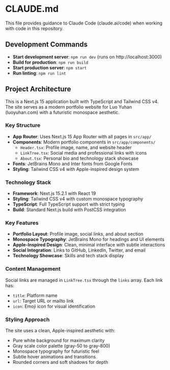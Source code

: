 # CLAUDE.md

This file provides guidance to Claude Code (claude.ai/code) when working with code in this repository.

## Development Commands

- **Start development server**: `npm run dev` (runs on http://localhost:3000)
- **Build for production**: `npm run build`
- **Start production server**: `npm start`
- **Run linting**: `npm run lint`

## Project Architecture

This is a Next.js 15 application built with TypeScript and Tailwind CSS v4. The site serves as a modern portfolio website for Luo Yuhan (luoyuhan.com) with a futuristic monospace aesthetic.

### Key Structure

- **App Router**: Uses Next.js 15 App Router with all pages in `src/app/`
- **Components**: Modern portfolio components in `src/app/components/`
  - `Header.tsx`: Profile image, name, and website header
  - `LinkTree.tsx`: Social media and professional links with icons
  - `About.tsx`: Personal bio and technology stack showcase
- **Fonts**: JetBrains Mono and Inter fonts from Google Fonts
- **Styling**: Tailwind CSS v4 with Apple-inspired design system

### Technology Stack

- **Framework**: Next.js 15.2.1 with React 19
- **Styling**: Tailwind CSS v4 with custom monospace typography
- **TypeScript**: Full TypeScript support with strict typing
- **Build**: Standard Next.js build with PostCSS integration

### Key Features

- **Portfolio Layout**: Profile image, social links, and about section
- **Monospace Typography**: JetBrains Mono for headings and UI elements
- **Apple-Inspired Design**: Clean, minimal interface with subtle interactions
- **Social Integration**: Links to GitHub, LinkedIn, Twitter, and email
- **Technology Showcase**: Skills and tech stack display

### Content Management

Social links are managed in `LinkTree.tsx` through the `links` array. Each link has:
- `title`: Platform name
- `url`: Target URL or mailto link
- `icon`: Emoji icon for visual identification

### Styling Approach

The site uses a clean, Apple-inspired aesthetic with:
- Pure white background for maximum clarity
- Gray scale color palette (gray-50 to gray-800)
- Monospace typography for futuristic feel
- Subtle hover animations and transitions
- Rounded corners and soft shadows for depth
